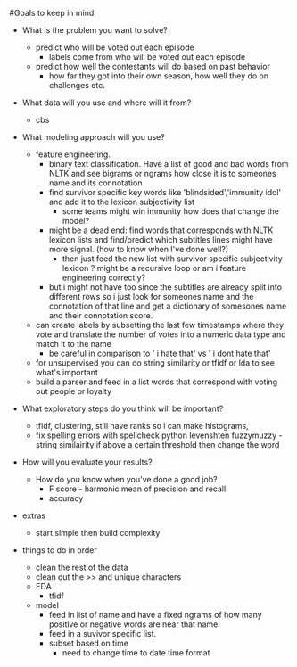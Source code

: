 #Goals to keep in mind
* What is the problem you want to solve?
  * predict who will be voted out each episode
    * labels come from who will be voted out each episode
  * predict how well the contestants will do based on past behavior
    * how far they got into their own season, how well they do on challenges etc.
* What data will you use and where will it from?
  * cbs
* What modeling approach will you use?
  * feature engineering. 
    * binary text classification. Have a list of good and bad words from NLTK and see bigrams or ngrams how close it is to someones name and its connotation
    * find survivor specific key words like 'blindsided','immunity idol' and add it to the lexicon subjectivity list
      * some teams might win immunity how does that change the model?
    * might be a dead end: find words that corresponds with NLTK lexicon lists and find/predict which subtitles lines might have more signal. (how to know when I've done well?)
      * then just feed the new list with survivor specific subjectivity lexicon ? might be a recursive loop or am i feature engineering correctly? 
    * but i might not have too since the subtitles are already split into different rows so i just look for someones name and the connotation of that line and get a dictionary of somesones name and their connotation score.
  * can create labels by subsetting the last few timestamps where they vote and translate the number of votes into a numeric data type and match it to the name 
    * be careful in comparison to ' i hate that' vs ' i dont hate that'
  * for unsupervised you can do string similarity or tfidf or lda to see what's important
  * build a parser and feed in a list words that correspond with voting out people or loyalty
* What exploratory steps do you think will be important?
  * tfidf, clustering, still have ranks so i can make histograms, 
  * fix spelling errors with spellcheck  python levenshten fuzzymuzzy - string similairity if above a certain threshold then change the word
* How will you evaluate your results?
  * How do you know when you've done a good job?
    * F score - harmonic mean of precision and recall
    * accuracy 


* extras 
  * start simple then build complexity
  
  
  
* things to do in order
  * clean the rest of the data
  * clean out the >> and unique characters
  * EDA
    * tfidf
  * model 
    * feed in list of name and have a fixed ngrams of how many positive or negative words are near that name.
    * feed in a suvivor specific list.
    * subset based on time
      * need to change time to date time format

